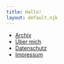 ```yaml
---
title: Hallo!
layout: default.njk
---
```


-   [Archiv](/archiv/)
-   [Über mich](/ueber-mich/)
-   [Datenschutz](/datenschutz/)
-   [Impressum](/impressum/)
